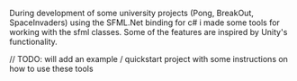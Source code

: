 During development of some university projects (Pong, BreakOut, SpaceInvaders) using the SFML.Net binding for c# i made some tools for working with the sfml classes. Some of the features are inspired by Unity's functionality.

// TODO: will add an example / quickstart project with some instructions on how to use these tools
